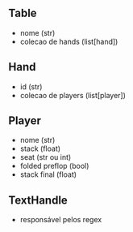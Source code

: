 ## Table
 - nome (str)
 - colecao de hands (list[hand])

## Hand
 - id (str)
 - colecao de players (list[player])

## Player
 - nome (str)
 - stack (float)
 - seat (str ou int)
 - folded preflop (bool)
 - stack final (float)

## TextHandle
 - responsável pelos regex